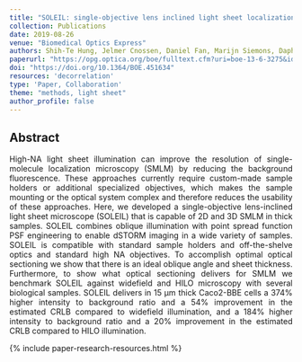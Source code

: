```yaml
---
title: "SOLEIL: single-objective lens inclined light sheet localization microscopy"
collection: Publications 
date: 2019-08-26
venue: "Biomedical Optics Express"
authors: Shih-Te Hung, Jelmer Cnossen, Daniel Fan, Marijn Siemons, Daphne Jurriens, Kristin Grussmayer, Oleg Soloviev, Lukas C. Kapitein, and Carlas S. Smith
paperurl: "https://opg.optica.org/boe/fulltext.cfm?uri=boe-13-6-3275&id=472719"
doi: "https://doi.org/10.1364/BOE.451634"
resources: 'decorrelation'
type: 'Paper, Collaboration'
theme: "methods, light sheet"
author_profile: false
---
```


<h2> Abstract </h2>
<p align= "justify">
High-NA light sheet illumination can improve the resolution of single-molecule localization microscopy (SMLM) by reducing the background fluorescence. These approaches currently require custom-made sample holders or additional specialized objectives, which makes the sample mounting or the optical system complex and therefore reduces the usability of these approaches. Here, we developed a single-objective lens-inclined light sheet microscope (SOLEIL) that is capable of 2D and 3D SMLM in thick samples. SOLEIL combines oblique illumination with point spread function PSF engineering to enable dSTORM imaging in a wide variety of samples. SOLEIL is compatible with standard sample holders and off-the-shelve optics and standard high NA objectives. To accomplish optimal optical sectioning we show that there is an ideal oblique angle and sheet thickness. Furthermore, to show what optical sectioning delivers for SMLM we benchmark SOLEIL against widefield and HILO microscopy with several biological samples. SOLEIL delivers in 15 μm thick Caco2-BBE cells a 374% higher intensity to background ratio and a 54% improvement in the estimated CRLB compared to widefield illumination, and a 184% higher intensity to background ratio and a 20% improvement in the estimated CRLB compared to HILO illumination.</p>

{% include paper-research-resources.html %}